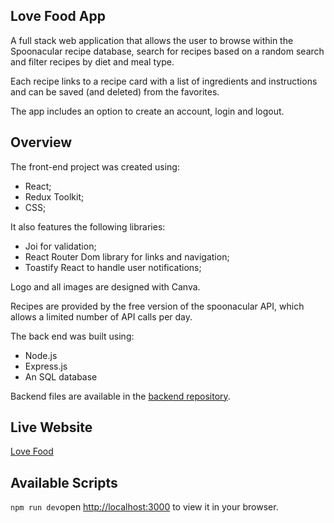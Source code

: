 ## Love Food App

A full stack web application that allows the user to browse within the Spoonacular recipe database, search for recipes based on a random search and filter recipes by diet and meal type.

Each recipe links to a recipe card with a list of ingredients and instructions and can be saved (and deleted) from the favorites.

The app includes an option to create an account, login and logout.

## Overview

The front-end project was created using:

- React;
- Redux Toolkit;
- CSS;

It also features the following libraries:

- Joi for validation;
- React Router Dom library for links and navigation;
- Toastify React to handle user notifications;

Logo and all images are designed with Canva.

Recipes are provided by the free version of the spoonacular API, which allows a limited number of API calls per day.

The back end was built using:

- Node.js
- Express.js
- An SQL database

Backend files are available in the [backend repository](https://github.com/letizia-sorrentino/recipe-app-backend).

## Live Website

[Love Food](https://lovefoodapp.co.uk/)

## Available Scripts

`npm run dev`open [http://localhost:3000](http://localhost:3000) to view it in your browser.
